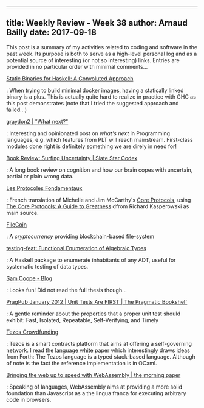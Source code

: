 ------------
title: Weekly Review - Week 38
author: Arnaud Bailly 
date: 2017-09-18
------------

This post is a summary of my activities related to coding and software in the past week. Its purpose is both to serve as a high-level personal log and as a potential source of interesting (or not so interesting) links. Entries are provided in no particular order with minimal comments...

[Static Binaries for Haskell: A Convoluted Approach](https://vadosware.io/post/static-binaries-for-haskell-a-convoluted-approach/)

: When trying to build minimal docker images, having a statically linked binary is a plus. This is actually quite hard to realize in practice with GHC as this post demonstrates (note that I tried the suggested approach and failed...)

[graydon2 | "What next?"](http://graydon2.dreamwidth.org/253769.html)

: Interesting and opinionated post on _what's next_ in Programming languages, e.g. which features from PLT will reach mainstream. First-class modules done right is definitely something we are direly in need for!


[Book Review: Surfing Uncertainty | Slate Star Codex](http://slatestarcodex.com/2017/09/05/book-review-surfing-uncertainty/)

: A long book review on cognition and how our brain copes with uncertain, partial or plain wrong data.

[Les Protocoles Fondamentaux](https://github.com/adericbourg/coreprotocols-fr)

: French translation of Michelle and Jim McCarthy's [Core Protocols](), using [The Core Protocols: A Guide to Greatness](https://github.com/rkasper/coreprotocols) dfrom Richard Kasperowski as main source.

[FileCoin](https://filecoin.io/filecoin.pdf)

: A _cryptocurrency_  providing blockchain-based file-system

[testing-feat: Functional Enumeration of Algebraic Types](http://hackage.haskell.org/package/testing-feat)

: A Haskell package to enumerate inhabitants of any ADT, useful for systematic testing of data types.

[Sam Coope - Blog](http://www.samcoope.com/posts/deep_code_generation)

: Looks fun! Did not read the full thesis though...

[PragPub January 2012 | Unit Tests Are FIRST | The Pragmatic Bookshelf](https://pragprog.com/magazines/2012-01/unit-tests-are-first)

: A gentle reminder about the properties that a proper unit test should exhibit: Fast, Isolated, Repeatable, Self-Verifying, and Timely


[Tezos Crowdfunding](https://www.tezos.com/)

: Tezos is a smart contracts platform that aims at offering a self-governing network. I read the [language white paper](https://www.tezos.com/static/papers/white_paper.pdf) which interestingly draws ideas from Forth: The Tezos language is a typed stack-based language. Although of note is the fact the reference implementation is in OCaml.

[Bringing the web up to speed with WebAssembly | the morning paper](https://blog.acolyer.org/2017/09/18/bringing-the-web-up-to-speed-with-webassembly/)

: Speaking of languages, WebAssembly aims at providing a more solid foundation than Javascript as a the lingua franca for executing arbitrary code in browsers.
